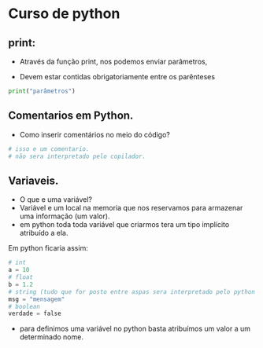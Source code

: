 # Curso de python

## print:

- Através da função print, nos podemos enviar parâmetros,

- Devem estar contidas obrigatoriamente entre os parênteses

```py
print("parâmetros")
```

## Comentarios em Python.

- Como inserir comentários no meio do código?

```py
# isso e um comentario.
# não sera interpretado pelo copilador.
```

## Variaveis.

- O que e uma variável?
- Variável e um local na memoria que nos reservamos para armazenar uma informação (um valor).
- em python toda toda variável que criarmos tera um tipo implícito atribuído a ela.

Em python ficaria assim:

```py
# int
a = 10
# float
b = 1.2
# string (tudo que for posto entre aspas sera interpretado pelo python como uma string)
msg = "mensagem"
# boolean
verdade = false
```

- para definimos uma variável no python basta atribuímos um valor a um determinado nome.
